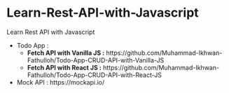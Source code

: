 # Learn-Rest-API-with-Javascript
Learn Rest API with Javascript

<ul>
  <li>Todo App : 
  <ul>
    <li><strong>Fetch API with Vanilla JS :</strong> https://github.com/Muhammad-Ikhwan-Fathulloh/Todo-App-CRUD-API-with-Vanilla-JS</li>
    <li><strong>Fetch API with React JS :</strong> https://github.com/Muhammad-Ikhwan-Fathulloh/Todo-App-CRUD-API-with-React-JS</li>
  </ul>
  </li>
  <li>Mock API : https://mockapi.io/</li>
</ul>
